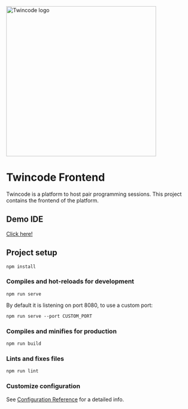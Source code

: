 <img src="https://twincode.netlify.app/img/tc_color.b44c8b91.png" alt="Twincode logo" width="400" />

# Twincode Frontend
Twincode is a platform to host pair programming sessions. This project contains the frontend of the platform.

## Demo IDE
[Click here!](https://twincode.netlify.app/IDE)

## Project setup

```
npm install
```

### Compiles and hot-reloads for development

```
npm run serve
```
By default it is listening on port 8080, to use a custom port:

```
npm run serve --port CUSTOM_PORT
```


### Compiles and minifies for production

```
npm run build
```

### Lints and fixes files

```
npm run lint
```

### Customize configuration

See [Configuration Reference](https://cli.vuejs.org/config/) for a detailed info.
